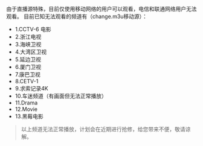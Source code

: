 由于直播源特殊，目前仅使用移动网络的用户可以观看，电信和联通网络用户无法观看。
目前已知无法观看的频道有（change.m3u移动源）：
- 1.CCTV-6 电影
- 2.浙江电视
- 3.海峡卫视
- 4.大湾区卫视
- 5.延边卫视
- 6.厦门卫视
- 7.康巴卫视
- 8.CETV-1
- 9.求索记录4K
- 10.车迷频道（有画面但无法正常播放）
- 11.Drama
- 12.Movie
- 13.黑莓电影
> 以上频道无法正常播放，计划会在近期进行抢修，给您带来不便，敬请谅解。
